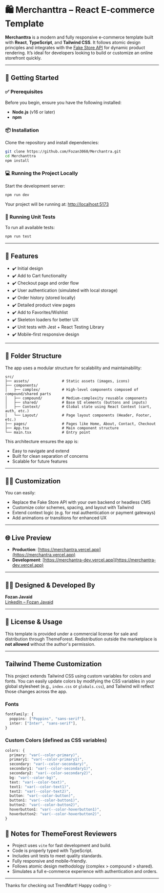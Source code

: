 # 🛍️ Merchanttra – React E-commerce Template

**Merchanttra** is a modern and fully responsive e-commerce template built with **React**, **TypeScript**, and **Tailwind CSS**. It follows atomic design principles and integrates with the [Fake Store API](https://fakestoreapi.com/) for dynamic product rendering. It’s ideal for developers looking to build or customize an online storefront quickly.

---

## 🚀 Getting Started

### ✅ Prerequisites

Before you begin, ensure you have the following installed:

- **Node.js** (v16 or later)
- **npm**

### 📦 Installation

Clone the repository and install dependencies:

```bash
git clone https://github.com/Fozan3060/Merchantra.git
cd Merchanttra
npm install
```

### 💻 Running the Project Locally

Start the development server:

```bash
npm run dev
```

Your project will be running at: [http://localhost:5173](http://localhost:5173)

### 🧪 Running Unit Tests

To run all available tests:

```bash
npm run test
```

---

## 🧰 Features

- ✔️ Initial design
- ✔️ Add to Cart functionality
- ✔️ Checkout page and order flow
- ✔️ User authentication (simulated with local storage)
- ✔️ Order history (stored locally)
- ✔️ Detailed product view pages
- ✔️ Add to Favorites/Wishlist
- ✔️ Skeleton loaders for better UX
- ✔️ Unit tests with Jest + React Testing Library
- ✔️ Mobile-first responsive design

---

## 📁 Folder Structure

The app uses a modular structure for scalability and maintainability:

```
src/
├── assets/               # Static assets (images, icons)
├── components/
│   ├── complex/          # High-level components composed of compound/shared parts
│   ├── compound/         # Medium-complexity reusable components
│   ├── shared/           # Base UI elements (buttons and inputs)
│   ├── Context/          # Global state using React Context (cart, auth, etc.)
│   └── Layout/           # Page layout components (Header, Footer, etc.)
├── pages/                # Pages like Home, About, Contact, Checkout
├── App.tsx               # Main component structure
└── main.tsx              # Entry point
```

This architecture ensures the app is:

- Easy to navigate and extend
- Built for clean separation of concerns
- Scalable for future features

---

## 🧑‍💻 Customization

You can easily:

- Replace the Fake Store API with your own backend or headless CMS
- Customize color schemes, spacing, and layout with Tailwind
- Extend context logic (e.g. for real authentication or payment gateways)
- Add animations or transitions for enhanced UX

---

## 🌐 Live Preview

- **Production**: [https://merchantra.vercel.app](https://merchantra.vercel.app)
- **Development**: [https://merchantra-dev.vercel.app](https://merchantra-dev.vercel.app)

---

## 👨‍🎨 Designed & Developed By

**Fozan Javaid**  
[LinkedIn – Fozan Javaid](https://www.linkedin.com/in/fozan-javaid/)

---

## 📄 License & Usage

This template is provided under a commercial license for sale and distribution through ThemeForest. Redistribution outside the marketplace is **not allowed** without the author's permission.

---

## Tailwind Theme Customization

This project extends Tailwind CSS using custom variables for colors and fonts. You can easily update colors by modifying the CSS variables in your global stylesheet (e.g., `index.css` or `globals.css`), and Tailwind will reflect those changes across the app.

### Fonts

```ts
fontFamily: {
  poppins: ["Poppins", "sans-serif"],
  inter: ["Inter", "sans-serif"],
}
```

### Custom Colors (defined as CSS variables)

```ts
colors: {
  primary: "var(--color-primary)",
  primary1: "var(--color-primary1)",
  secondary: "var(--color-secondary)",
  secondary1: "var(--color-secondary1)",
  secondary2: "var(--color-secondary2)",
  bg: "var(--color-bg)",
  text: "var(--color-text)",
  text1: "var(--color-text1)",
  text2: "var(--color-text2)",
  button: "var(--color-button)",
  button1: "var(--color-button1)",
  button2: "var(--color-button2)",
  hoverbutton1: "var(--color-hoverbutton1)",
  hoverbutton2: "var(--color-hoverbutton2)",
}
```

## 📌 Notes for ThemeForest Reviewers

- Project uses `vite` for fast development and build.
- Code is properly typed with TypeScript.
- Includes unit tests to meet quality standards.
- Fully responsive and mobile-friendly.
- Follows atomic design methodology (complex > compound > shared).
- Simulates a full e-commerce experience with authentication and orders.

---

Thanks for checking out TrendMart! Happy coding ✨
